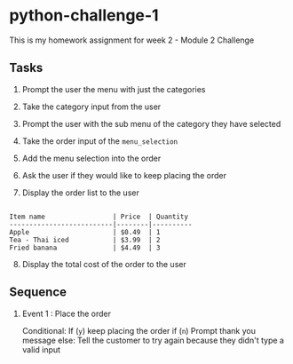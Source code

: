 # python-challenge-1
This is my homework assignment for week 2 - Module 2 Challenge

## Tasks
1. Prompt the user the menu with just the categories

2. Take the category input from the user

3. Prompt the user with the sub menu of the category they have selected

4. Take the order input of the `menu_selection`

5. Add the menu selection into the order

6. Ask the user if they would like to keep placing the order

7. Display the order list to the user

```

Item name                 | Price  | Quantity
--------------------------|--------|----------
Apple                     | $0.49  | 1
Tea - Thai iced           | $3.99  | 2
Fried banana              | $4.49  | 3

```

8. Display the total cost of the order to the user



## Sequence
1. Event 1 : Place the order

    Conditional: If (`y`)
                    keep placing the order
                 if (`n`)
                    Prompt thank you message
                 else:
                    Tell the customer to try again because they didn't type a valid input
